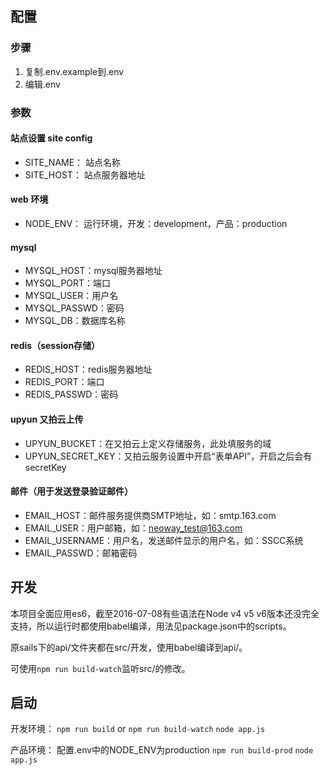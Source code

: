 ## 配置
### 步骤
1. 复制.env.example到.env
2. 编辑.env

### 参数
#### 站点设置 site config
* SITE_NAME： 站点名称
* SITE_HOST： 站点服务器地址

#### web 环境
* NODE_ENV： 运行环境，开发：development，产品：production

#### mysql
* MYSQL_HOST：mysql服务器地址
* MYSQL_PORT：端口
* MYSQL_USER：用户名
* MYSQL_PASSWD：密码
* MYSQL_DB：数据库名称

#### redis（session存储）
* REDIS_HOST：redis服务器地址
* REDIS_PORT：端口
* REDIS_PASSWD：密码

#### upyun 又拍云上传
* UPYUN_BUCKET：在又拍云上定义存储服务，此处填服务的域
* UPYUN_SECRET_KEY：又拍云服务设置中开启“表单API”，开启之后会有secretKey

#### 邮件（用于发送登录验证邮件）
* EMAIL_HOST：邮件服务提供商SMTP地址，如：smtp.163.com
* EMAIL_USER：用户邮箱，如：neoway_test@163.com
* EMAIL_USERNAME：用户名，发送邮件显示的用户名，如：SSCC系统
* EMAIL_PASSWD：邮箱密码


## 开发
本项目全面应用es6，截至2016-07-08有些语法在Node v4 v5 v6版本还没完全支持，所以运行时都使用babel编译，用法见package.json中的scripts。

原sails下的api/文件夹都在src/开发，使用babel编译到api/。

可使用`npm run build-watch`监听src/的修改。

## 启动
开发环境：
`npm run build` or `npm run build-watch`
`node app.js`

产品环境：
配置.env中的NODE_ENV为production
`npm run build-prod`
`node app.js`
